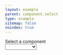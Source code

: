 ```yaml
---
layout: example
parent: component.select
type: example
sitemap: false
noindex: true
---
```

<div>
    <label class="ds_label" for="component">Select a component</label>
    <div class="ds_select-wrapper  ds_input--fluid-one-third">
        <select class="ds_select" id="component">
            <option></option>
            <option>Accordion</option>
            <option>Breadcrumbs</option>
            <option>Button</option>
        </select>
        <span class="ds_select-arrow" aria-hidden="true"></span>
    </div>
</div>
